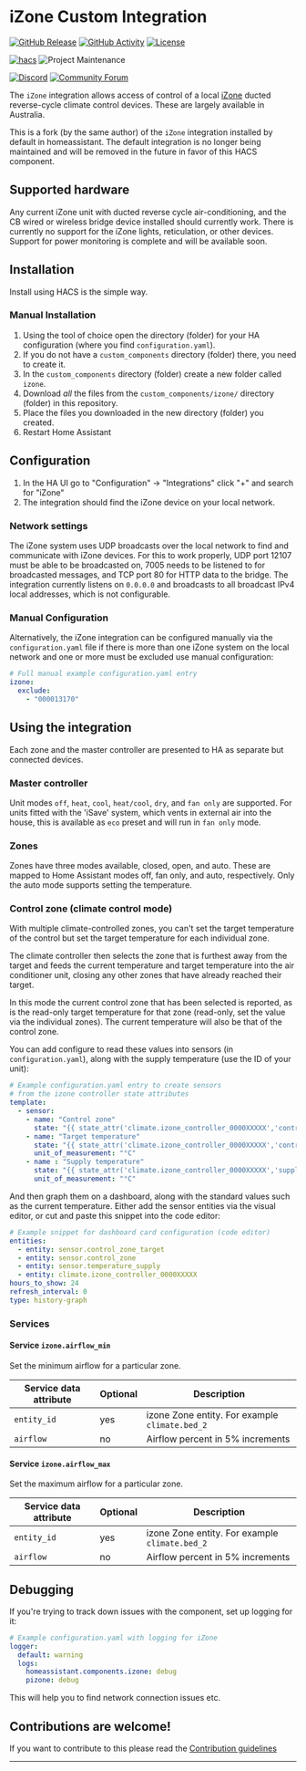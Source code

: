# iZone Custom Integration

[![GitHub Release][releases-shield]][releases]
[![GitHub Activity][commits-shield]][commits]
[![License][license-shield]](LICENSE)

[![hacs][hacsbadge]][hacs]
![Project Maintenance][maintenance-shield]

[![Discord][discord-shield]][discord]
[![Community Forum][forum-shield]][forum]

The `iZone` integration allows access of control of a local [iZone](https://izone.com.au/) ducted reverse-cycle climate control devices. These are largely available in Australia.

This is a fork (by the same author) of the `iZone` integration installed by default in homeassistant. The default integration is no longer being maintained and will be removed in the future in favor of this HACS component.

## Supported hardware

Any current iZone unit with ducted reverse cycle air-conditioning, and the CB wired or wireless bridge device installed should currently work. There is currently no support for the iZone lights, reticulation, or other devices. Support for power monitoring is complete and will be available soon.

## Installation

Install using HACS is the simple way.

### Manual Installation

1. Using the tool of choice open the directory (folder) for your HA configuration (where you find `configuration.yaml`).
1. If you do not have a `custom_components` directory (folder) there, you need to create it.
1. In the `custom_components` directory (folder) create a new folder called `izone`.
1. Download _all_ the files from the `custom_components/izone/` directory (folder) in this repository.
1. Place the files you downloaded in the new directory (folder) you created.
1. Restart Home Assistant

## Configuration

1. In the HA UI go to "Configuration" -> "Integrations" click "+" and search for "iZone"
1. The integration should find the iZone device on your local network.

### Network settings

The iZone system uses UDP broadcasts over the local network to find and communicate with iZone devices. For this to work properly, UDP port  12107 must be able to be broadcasted on, 7005 needs to be listened to for broadcasted messages, and TCP port 80 for HTTP data to the bridge. The integration currently listens on `0.0.0.0` and broadcasts to all broadcast IPv4 local addresses, which is not configurable.

### Manual Configuration

Alternatively, the iZone integration can be configured manually via the
`configuration.yaml` file if there is more than one iZone system on the local
network and one or more must be excluded use manual configuration:

```yaml
# Full manual example configuration.yaml entry
izone:
  exclude:
    - "000013170"
```

## Using the integration

Each zone and the master controller are presented to HA as separate but connected devices.

### Master controller

Unit modes `off`, `heat`, `cool`, `heat/cool`, `dry`, and `fan only` are supported. For units fitted with the 'iSave' system, which vents in external air into the house, this is available as `eco` preset and will run in `fan only` mode.

### Zones

Zones have three modes available, closed, open, and auto. These are mapped to Home Assistant modes off, fan only, and auto, respectively. Only the auto mode supports setting the temperature.

### Control zone (climate control mode)

With multiple climate-controlled zones, you can't set the target temperature of the control but set the target temperature
for each individual zone.

The climate controller then selects the zone that is furthest away from the target and feeds the current temperature and
target temperature into the air conditioner unit, closing any other zones that have already reached their target.

In this mode the current control zone that has been selected is reported, as is the read-only target temperature for that
zone (read-only, set the value via the individual zones). The current temperature will also be that of the control
zone.

You can add configure to read these values into sensors (in `configuration.yaml`),
along with the supply temperature (use the ID of your unit):

```yaml
# Example configuration.yaml entry to create sensors
# from the izone controller state attributes
template:
  - sensor:
    - name: "Control zone"
      state: "{{ state_attr('climate.izone_controller_0000XXXXX','control_zone_name') }}"
    - name: "Target temperature"
      state: "{{ state_attr('climate.izone_controller_0000XXXXX','control_zone_setpoint') }}"
      unit_of_measurement: "°C"
    - name : "Supply temperature"
      state: "{{ state_attr('climate.izone_controller_0000XXXXX','supply_temperature') }}"
      unit_of_measurement: "°C"
```

And then graph them on a dashboard, along with the standard values such as the current temperature. Either add the sensor entities via the visual editor, or cut and paste this
snippet into the code editor:

```yaml
# Example snippet for dashboard card configuration (code editor)
entities:
  - entity: sensor.control_zone_target
  - entity: sensor.control_zone
  - entity: sensor.temperature_supply
  - entity: climate.izone_controller_0000XXXXX
hours_to_show: 24
refresh_interval: 0
type: history-graph
```

### Services

#### Service `izone.airflow_min`

Set the minimum airflow for a particular zone.

| Service data attribute | Optional | Description |
| ---------------------- | -------- | ----------- |
| `entity_id` | yes | izone Zone entity. For example `climate.bed_2`
| `airflow` | no | Airflow percent in 5% increments

#### Service `izone.airflow_max`

Set the maximum airflow for a particular zone.

| Service data attribute | Optional | Description |
| ---------------------- | -------- | ----------- |
| `entity_id` | yes | izone Zone entity. For example `climate.bed_2`
| `airflow` | no | Airflow percent in 5% increments

## Debugging

If you're trying to track down issues with the component, set up logging for it:

```yaml
# Example configuration.yaml with logging for iZone
logger:
  default: warning
  logs:
    homeassistant.components.izone: debug
    pizone: debug
```

This will help you to find network connection issues etc.

## Contributions are welcome!

If you want to contribute to this please read the [Contribution guidelines](CONTRIBUTING.md)

***

[izone]: https://github.com/Swamp-Ig/homeassistant_izone
[commits-shield]: https://img.shields.io/github/commit-activity/y/Swamp-Ig/homeassistant_izone.svg?style=for-the-badge
[commits]: https://github.com/Swamp-Ig/homeassistant_izone/commits/main
[hacs]: https://github.com/hacs/integration
[hacsbadge]: https://img.shields.io/badge/HACS-Custom-orange.svg?style=for-the-badge
[discord]: https://discord.gg/Qa5fW2R
[discord-shield]: https://img.shields.io/discord/330944238910963714.svg?style=for-the-badge
[exampleimg]: example.png
[forum-shield]: https://img.shields.io/badge/community-forum-brightgreen.svg?style=for-the-badge
[forum]: https://community.home-assistant.io/
[license-shield]: https://img.shields.io/github/license/Swamp-Ig/homeassistant_izone.svg?style=for-the-badge
[maintenance-shield]: https://img.shields.io/badge/maintainer-Swamp--Ig-blue.svg?style=for-the-badge
[releases-shield]: https://img.shields.io/github/release/Swamp-Ig/homeassistant_izone.svg?style=for-the-badge
[releases]: https://github.com/Swamp-Ig/homeassistant_izone/releases
